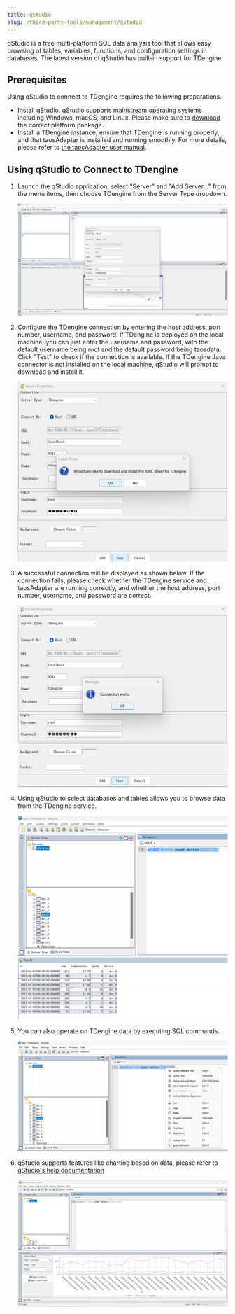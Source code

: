 ```yaml
---
title: qStudio
slug: /third-party-tools/management/qstudio
---
```


qStudio is a free multi-platform SQL data analysis tool that allows easy browsing of tables, variables, functions, and configuration settings in databases. The latest version of qStudio has built-in support for TDengine.

## Prerequisites

Using qStudio to connect to TDengine requires the following preparations.

- Install qStudio. qStudio supports mainstream operating systems including Windows, macOS, and Linux. Please make sure to [download](https://www.timestored.com/qstudio/download/) the correct platform package.
- Install a TDengine instance, ensure that TDengine is running properly, and that taosAdapter is installed and running smoothly. For more details, please refer to [the taosAdapter user manual](../../../tdengine-reference/components/taosadapter).

## Using qStudio to Connect to TDengine

1. Launch the qStudio application, select "Server" and "Add Server..." from the menu items, then choose TDengine from the Server Type dropdown.

   ![](../../assets/qstudio-01.png)

2. Configure the TDengine connection by entering the host address, port number, username, and password. If TDengine is deployed on the local machine, you can just enter the username and password, with the default username being root and the default password being taosdata. Click "Test" to check if the connection is available. If the TDengine Java connector is not installed on the local machine, qStudio will prompt to download and install it.

   ![](../../assets/qstudio-02.png)

3. A successful connection will be displayed as shown below. If the connection fails, please check whether the TDengine service and taosAdapter are running correctly, and whether the host address, port number, username, and password are correct.

   ![](../../assets/qstudio-03.png)

4. Using qStudio to select databases and tables allows you to browse data from the TDengine service.

   ![](../../assets/qstudio-04.png)

5. You can also operate on TDengine data by executing SQL commands.

   ![](../../assets/qstudio-05.png)

6. qStudio supports features like charting based on data, please refer to [qStudio's help documentation](https://www.timestored.com/qstudio/help)

   ![](../../assets/qstudio-06.png)

